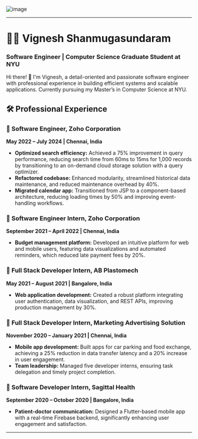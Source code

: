 ![image](https://github.com/user-attachments/assets/1382470e-8fd5-4fa6-89ec-6acddcecd632)

---

# 👨‍💻 Vignesh Shanmugasundaram
### Software Engineer | Computer Science Graduate Student at NYU

Hi there! 👋 I'm Vignesh, a detail-oriented and passionate software engineer with professional experience in building efficient systems and scalable applications. Currently pursuing my Master’s in Computer Science at NYU.

## 🛠️ Professional Experience

### 💼 Software Engineer, Zoho Corporation
**May 2022 – July 2024 | Chennai, India**
- **Optimized search efficiency:** Achieved a 75% improvement in query performance, reducing search time from 60ms to 15ms for 1,000 records by transitioning to an on-demand cloud storage solution with a query optimizer.
- **Refactored codebase:** Enhanced modularity, streamlined historical data maintenance, and reduced maintenance overhead by 40%.
- **Migrated calendar app:** Transitioned from JSP to a component-based architecture, reducing loading times by 50% and improving event-handling workflows.

### 💼 Software Engineer Intern, Zoho Corporation
**September 2021 – April 2022 | Chennai, India**
- **Budget management platform:** Developed an intuitive platform for web and mobile users, featuring data visualizations and automated reminders, which reduced late payment fees by 20%.

### 💼 Full Stack Developer Intern, AB Plastomech
**May 2021 – August 2021 | Bangalore, India**
- **Web application development:** Created a robust platform integrating user authentication, data visualization, and REST APIs, improving production management by 30%.

### 💼 Full Stack Developer Intern, Marketing Advertising Solution
**November 2020 – January 2021 | Chennai, India**
- **Mobile app development:** Built apps for car parking and food exchange, achieving a 25% reduction in data transfer latency and a 20% increase in user engagement.
- **Team leadership:** Managed five developer interns, ensuring task delegation and timely project completion.

### 💼 Software Developer Intern, Sagittal Health
**September 2020 – October 2020 | Bangalore, India**
- **Patient-doctor communication:** Designed a Flutter-based mobile app with a real-time Firebase backend, significantly enhancing user engagement and satisfaction.

---

